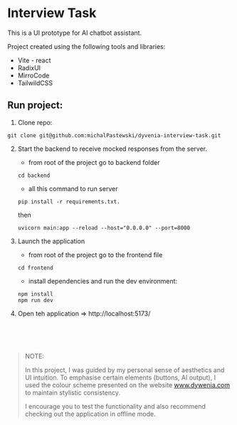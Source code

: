 # Interview Task

This is a UI prototype for AI chatbot assistant.

Project created using the following tools and libraries:
- Vite - react
- RadixUI
- MirroCode
- TailwildCSS

## Run project:

1. Clone repo:

```
git clone git@github.com:michalPastewski/dyvenia-interview-task.git
```

2. Start the backend to receive mocked responses from the server.
   - from root of the project go to backend folder
   ```
   cd backend
   ``` 
   - all this command to run server
   ```
   pip install -r requirements.txt.
   ```
   then
   ```
   uvicorn main:app --reload --host="0.0.0.0" --port=8000
   ```

3. Launch the application
   - from root of the project go to the frontend file
   ```
   cd frontend
   ```
   - install dependencies and run the dev environment:
   ```
   npm install
   npm run dev
   ```
4. Open teh application =>  http://localhost:5173/ 
 
<br>
<br>
<br>

>NOTE:
>
> In this project, I was guided by my personal sense of aesthetics and UI intuition. To emphasise certain elements (buttons, AI output), I used the colour scheme presented on the website www.dywenia.com to maintain stylistic consistency.
>
> I encourage you to test the functionality and
also recommend checking out the application in offline mode. 
